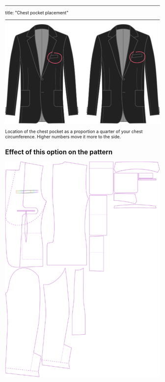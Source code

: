 - - -
title: "Chest pocket placement"
- - -

![Chest pocket placement](chestpocketplacement.svg)

Location of the chest pocket as a proportion a quarter of your chest circumference. Higher numbers move it more to the side.

## Effect of this option on the pattern

![This image shows the effect of this option by superimposing several variants that have a different value for this option](jaeger_chestpocketplacement_sample.svg "Effect of this option on the pattern")
